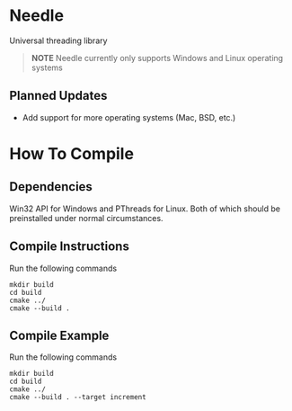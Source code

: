 # Needle
Universal threading library

> **NOTE**
> Needle currently only supports Windows and Linux operating systems

## Planned Updates
- Add support for more operating systems (Mac, BSD, etc.)

# How To Compile
## Dependencies
Win32 API for Windows and PThreads for Linux. Both of which should be preinstalled under normal circumstances.

## Compile Instructions
Run the following commands
```
mkdir build
cd build
cmake ../
cmake --build .
```

## Compile Example
Run the following commands
```
mkdir build
cd build
cmake ../
cmake --build . --target increment
```